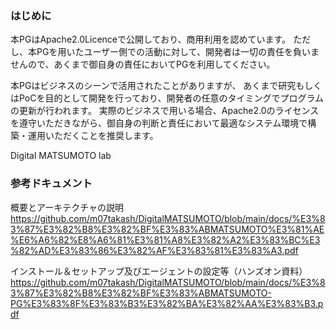 ### はじめに
本PGはApache2.0Licenceで公開しており、商用利用を認めています。
ただし、本PGを用いたユーザー側での活動に対して、開発者は一切の責任を負いませんので、あくまで御自身の責任においてPGを利用してください。

本PGはビジネスのシーンで活用されたことがありますが、
あくまで研究もしくはPoCを目的として開発を行っており、開発者の任意のタイミングでプログラムの更新が行われます。
実際のビジネスで用いる場合、Apache2.0のライセンスを遵守いただきながら、御自身の判断と責任において最適なシステム環境で構築・運用いただくことを推奨します。

Digital MATSUMOTO lab


### 参考ドキュメント

概要とアーキテクチャの説明
https://github.com/m07takash/DigitalMATSUMOTO/blob/main/docs/%E3%83%87%E3%82%B8%E3%82%BF%E3%83%ABMATSUMOTO%E3%81%AE%E6%A6%82%E8%A6%81%E3%81%A8%E3%82%A2%E3%83%BC%E3%82%AD%E3%83%86%E3%82%AF%E3%83%81%E3%83%A3.pdf

インストール＆セットアップ及びエージェントの設定等（ハンズオン資料）
https://github.com/m07takash/DigitalMATSUMOTO/blob/main/docs/%E3%83%87%E3%82%B8%E3%82%BF%E3%83%ABMATSUMOTO-PG%E3%83%8F%E3%83%B3%E3%82%BA%E3%82%AA%E3%83%B3.pdf
